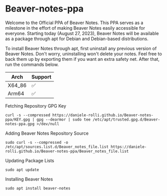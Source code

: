 # Beaver-notes-ppa
Welcome to the Official PPA of Beaver Notes. This PPA serves as a milestone in the effort of making Beaver Notes easily accessible for everyone. Starting today (August 27, 2023), Beaver Notes will be available as a package through apt for Debian and Debian-based distributions.

To install Beaver Notes through apt, first uninstall any previous version of Beaver Notes. Don't worry, uninstalling won't delete your notes. Feel free to back them up by exporting them if you want an extra safety net. After that, run the commands below.

| Arch | Support |
| ------------- | ----------- |
| X64_86  |  ✅ |
| Arm64 |  ✅ | 

Fetching Repository GPG Key
```
curl -s --compressed https://daniele-rolli.github.io/Beaver-notes-ppa/KEY.gpg | gpg --dearmor | sudo tee /etc/apt/trusted.gpg.d/Beaver-notes-ppa.gpg >/dev/null
```
Adding Beaver Notes Repository Source
```
sudo curl -s --compressed -o /etc/apt/sources.list.d/Beaver_notes_file.list https://daniele-rolli.github.io/Beaver-notes-ppa/Beaver_notes_file.list
```
Updating Package Lists
```
sudo apt update
```
Installing Beaver Notes
```
sudo apt install beaver-notes
```
